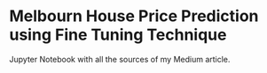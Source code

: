 # Melbourn House Price Prediction using Fine Tuning Technique

Jupyter Notebook with all the sources of my Medium article.
